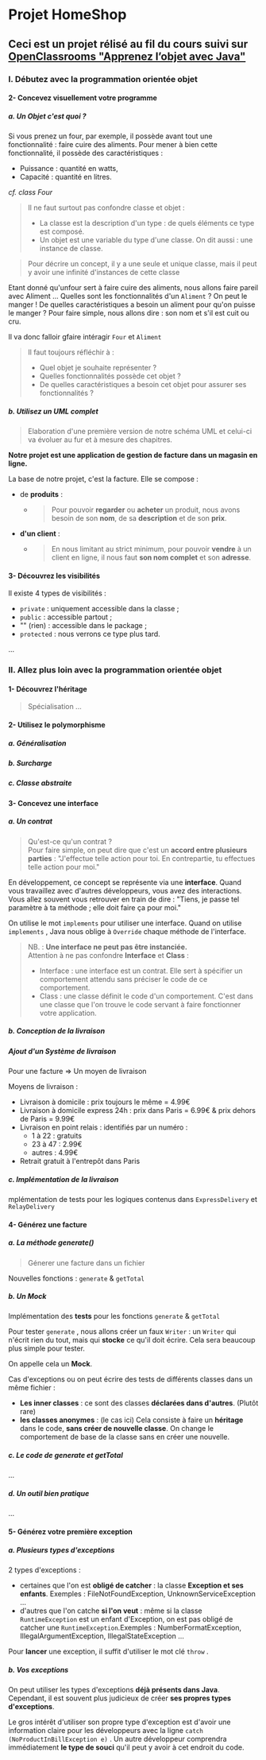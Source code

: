 # **Projet HomeShop**
## Ceci est un projet rélisé au fil du cours suivi sur [OpenClassrooms "Apprenez l’objet avec Java"](https://openclassrooms.com/fr/courses/4989236-apprenez-l-objet-avec-java) 
### I. Débutez avec la programmation orientée objet
#### 2- Concevez visuellement votre programme
##### a. Un Objet c'est quoi ?

Si vous prenez un four, par exemple, il possède avant tout une fonctionnalité : faire cuire des aliments. Pour mener à bien cette fonctionnalité, il possède des caractéristiques  :
- Puissance : quantité en watts,
- Capacité :  quantité en litres.

_cf. class Four_

>Il ne faut surtout pas confondre classe et objet : 
>- La classe est la description d'un type : de quels éléments ce type est composé.
>- Un objet est une variable du type d'une classe. On dit aussi : une instance de classe.

> Pour décrire un concept, il y a une seule et unique classe, mais il peut y avoir une infinité d'instances de cette classe

Etant donné qu'unfour sert à faire cuire des aliments, nous allons faire pareil avec Aliment ...
Quelles sont les fonctionnalités d'un  `Aliment` ? On peut le manger ! 
De quelles caractéristiques a besoin un aliment pour qu'on puisse le manger ? Pour faire simple, nous allons dire : son nom et s'il est cuit ou cru.

Il va donc falloir gfaire intéragir `Four` et `Aliment`

>Il faut toujours réfléchir à :
>- Quel objet je souhaite représenter ?
>- Quelles fonctionnalités possède cet objet ?
 >- De quelles caractéristiques a besoin cet objet pour assurer ses fonctionnalités ?
 
##### b. Utilisez un UML complet
>Elaboration d'une première version de notre schéma UML et celui-ci va évoluer au fur et à mesure des chapitres.

**Notre projet est une application de gestion de facture dans un magasin en ligne.**

La base de notre projet, c'est la facture. Elle se compose :
- de **produits** :
    - > Pour pouvoir **regarder** ou **acheter** un produit, nous avons besoin de son **nom**, de sa **description** et de son **prix**.
- **d'un client** :
    - > En nous limitant au strict minimum, pour pouvoir **vendre** à un client en ligne, il nous faut **son nom complet** et son **adresse**.
    
#### 3- Découvrez les visibilités
 Il existe 4 types de visibilités :
 - `private` : uniquement accessible dans la classe ;
 - `public` : accessible partout ;
 - ""   (rien) : accessible dans le package ;
 - `protected` : nous verrons ce type plus tard.


...

### II. Allez plus loin avec la programmation orientée objet

#### 1- Découvrez l'héritage
> Spécialisation
...

#### 2- Utilisez le polymorphisme
##### a. Généralisation
##### b. Surcharge
##### c. Classe abstraite

#### 3- Concevez une interface
##### a. Un contrat
>Qu'est-ce qu'un contrat ? <br>
Pour faire simple, on peut dire que c'est un **accord entre plusieurs parties** : "J'effectue telle action pour toi. En contrepartie, tu effectues telle action pour moi."

En développement, ce concept se représente via une **interface**. Quand vous travaillez avec d'autres développeurs, vous avez des interactions. Vous allez souvent vous retrouver en train de dire : "Tiens, je passe tel paramètre à ta méthode ; elle doit faire ça pour moi."

On utilise le mot ``implements`` pour utiliser une interface. Quand on utilise  ``implements`` , Java nous oblige à  ``Override``  chaque méthode de l'interface.

>NB. : **Une interface ne peut pas être instanciée.** <br>
Attention à ne pas confondre **Interface** et **Class** :
>- Interface : une interface est un contrat. Elle sert à spécifier un comportement attendu sans préciser le code de ce comportement.
>- Class : une classe définit le code d'un comportement. C'est dans une classe que l'on trouve le code servant à faire fonctionner votre application.


##### b. Conception de la livraison
##### Ajout d'un **Système de livraison**

Pour une facture => Un moyen de livraison

Moyens de livraison : 
- Livraison à domicile : prix toujours le même = 4.99€
- Livraison à domicile express 24h :  prix dans Paris = 6.99€ & prix dehors de Paris = 9.99€
- Livraison en point relais : identifiés par un numéro : 
    - 1 à 22 : gratuits 
    - 23 à 47 : 2.99€ 
    - autres : 4.99€ 
- Retrait gratuit à l'entrepôt dans Paris

##### c. Implémentation de la livraison
mplémentation de tests pour les logiques contenus dans ``ExpressDelivery``  et  ``RelayDelivery``

#### 4- Générez une facture

##### a. La méthode generate()
>Génerer une facture dans un fichier

Nouvelles fonctions : ``generate`` & ``getTotal``

##### b. Un Mock
Implémentation des **tests** pour les fonctions ``generate`` & ``getTotal``

Pour tester  ``generate`` , nous allons créer un faux  ``Writer``  : un  ``Writer``  qui n'écrit rien du tout, mais qui **stocke** ce qu'il doit écrire. Cela sera beaucoup plus simple pour tester. 

On appelle cela un **Mock**.

Cas d'exceptions ou on peut écrire des tests de différents classes dans un même fichier :
- **Les inner classes** : ce sont des classes **déclarées dans d'autres**. (Plutôt rare)
- **les classes anonymes** : (le cas ici) Cela consiste à faire un **héritage** dans le code, **sans créer de nouvelle classe**. On change le comportement de base de la classe sans en créer une nouvelle.

##### c. Le code de generate et getTotal
...

##### d. Un outil bien pratique
...

#### 5- Générez votre première exception
##### a. Plusieurs types d'exceptions
2 types d'exceptions :
- certaines que l'on est **obligé de catcher**  : la classe **Exception et ses enfants**. Exemples : FileNotFoundException, UnknownServiceException ...
- d'autres que l'on catche **si l'on veut** : même si la classe ``RuntimeException`` est un enfant d'Exception, on est pas obligé de catcher une  ``RuntimeException``.Exemples : NumberFormatException, IllegalArgumentException, IllegalStateException ...

Pour **lancer** une exception, il suffit d'utiliser le mot clé ``throw`` .

##### b. Vos exceptions
On peut utiliser les types d'exceptions **déjà présents dans Java**. Cependant, il est souvent plus judicieux de créer **ses propres types d'exceptions**.

Le gros intérêt d'utiliser son propre type d'exception est d'avoir une information claire pour les développeurs avec la ligne ``catch (NoProductInBillException e)`` . Un autre développeur comprendra immédiatement **le type de souci** qu'il peut y avoir à cet endroit du code.


